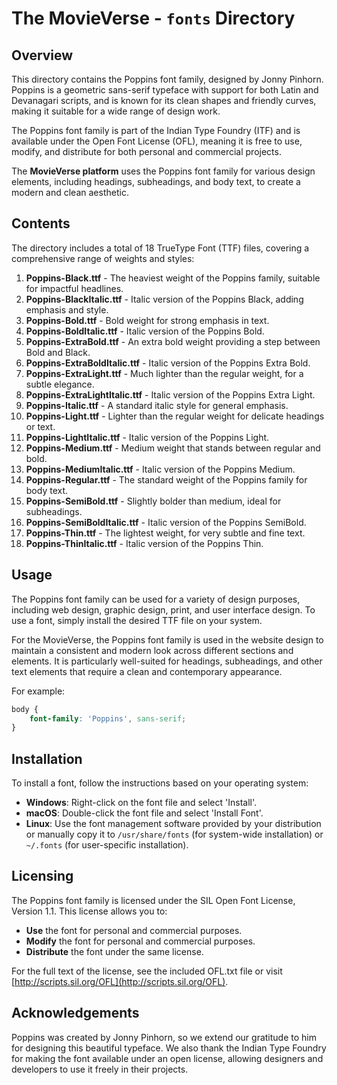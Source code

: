 # The MovieVerse - `fonts` Directory

## Overview

This directory contains the Poppins font family, designed by Jonny Pinhorn. Poppins is a geometric sans-serif typeface with support for both Latin and Devanagari scripts, and is known for its clean shapes and friendly curves, making it suitable for a wide range of design work.

The Poppins font family is part of the Indian Type Foundry (ITF) and is available under the Open Font License (OFL), meaning it is free to use, modify, and distribute for both personal and commercial projects.

The **MovieVerse platform** uses the Poppins font family for various design elements, including headings, subheadings, and body text, to create a modern and clean aesthetic.

## Contents

The directory includes a total of 18 TrueType Font (TTF) files, covering a comprehensive range of weights and styles:

1. **Poppins-Black.ttf** - The heaviest weight of the Poppins family, suitable for impactful headlines.
2. **Poppins-BlackItalic.ttf** - Italic version of the Poppins Black, adding emphasis and style.
3. **Poppins-Bold.ttf** - Bold weight for strong emphasis in text.
4. **Poppins-BoldItalic.ttf** - Italic version of the Poppins Bold.
5. **Poppins-ExtraBold.ttf** - An extra bold weight providing a step between Bold and Black.
6. **Poppins-ExtraBoldItalic.ttf** - Italic version of the Poppins Extra Bold.
7. **Poppins-ExtraLight.ttf** - Much lighter than the regular weight, for a subtle elegance.
8. **Poppins-ExtraLightItalic.ttf** - Italic version of the Poppins Extra Light.
9. **Poppins-Italic.ttf** - A standard italic style for general emphasis.
10. **Poppins-Light.ttf** - Lighter than the regular weight for delicate headings or text.
11. **Poppins-LightItalic.ttf** - Italic version of the Poppins Light.
12. **Poppins-Medium.ttf** - Medium weight that stands between regular and bold.
13. **Poppins-MediumItalic.ttf** - Italic version of the Poppins Medium.
14. **Poppins-Regular.ttf** - The standard weight of the Poppins family for body text.
15. **Poppins-SemiBold.ttf** - Slightly bolder than medium, ideal for subheadings.
16. **Poppins-SemiBoldItalic.ttf** - Italic version of the Poppins SemiBold.
17. **Poppins-Thin.ttf** - The lightest weight, for very subtle and fine text.
18. **Poppins-ThinItalic.ttf** - Italic version of the Poppins Thin.

## Usage

The Poppins font family can be used for a variety of design purposes, including web design, graphic design, print, and user interface design. To use a font, simply install the desired TTF file on your system.

For the MovieVerse, the Poppins font family is used in the website design to maintain a consistent and modern look across different sections and elements. It is particularly well-suited for headings, subheadings, and other text elements that require a clean and contemporary appearance.

For example:

```css
body {
    font-family: 'Poppins', sans-serif;
}
```

## Installation

To install a font, follow the instructions based on your operating system:

- **Windows**: Right-click on the font file and select 'Install'.
- **macOS**: Double-click the font file and select 'Install Font'.
- **Linux**: Use the font management software provided by your distribution or manually copy it to `/usr/share/fonts` (for system-wide installation) or `~/.fonts` (for user-specific installation).

## Licensing

The Poppins font family is licensed under the SIL Open Font License, Version 1.1. This license allows you to:

- **Use** the font for personal and commercial purposes.
- **Modify** the font for personal and commercial purposes.
- **Distribute** the font under the same license.

For the full text of the license, see the included OFL.txt file or visit [http://scripts.sil.org/OFL](http://scripts.sil.org/OFL).

## Acknowledgements

Poppins was created by Jonny Pinhorn, so we extend our gratitude to him for designing this beautiful typeface. We also thank the Indian Type Foundry for making the font available under an open license, allowing designers and developers to use it freely in their projects.